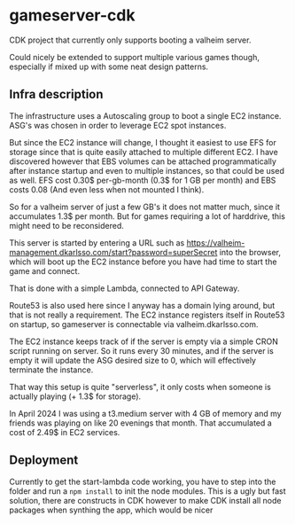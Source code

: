 # gameserver-cdk

CDK project that currently only supports booting a valheim server.

Could nicely be extended to support multiple various games though, especially if mixed up with some neat design patterns.

## Infra description

The infrastructure uses a Autoscaling group to boot a single EC2 instance.
ASG's was chosen in order to leverage EC2 spot instances.

But since the EC2 instance will change, I thought it easiest to use EFS for storage since that is quite easily attached to multiple different EC2.
I have discovered however that EBS volumes can be attached programmatically after instance startup and even to multiple instances, so that could be used as well.
EFS cost 0.30$ per-gb-month (0.3$ for 1 GB per month) and EBS costs 0.08 (And even less when not mounted I think).

So for a valheim server of just a few GB's it does not matter much, since it accumulates 1.3$ per month. 
But for games requiring a lot of harddrive, this might need to be reconsidered.


This server is started by entering a URL such as https://valheim-management.dkarlsso.com/start?password=superSecret 
into the browser, which will boot up the EC2 instance before you have had time to start the game and connect.

That is done with a simple Lambda, connected to API Gateway.

Route53 is also used here since I anyway has a domain lying around, but that is not really a requirement.
The EC2 instance registers itself in Route53 on startup, so gameserver is connectable via valheim.dkarlsso.com.


The EC2 instance keeps track of if the server is empty via a simple CRON script running on server. 
So it runs every 30 minutes, and if the server is empty it will update the ASG desired size to 0, 
which will effectively terminate the instance.

That way this setup is quite "serverless", it only costs when someone is actually playing (+ 1.3$ for storage).

In April 2024 I was using a t3.medium server with 4 GB of memory and my friends was playing on like 20 evenings that month.
That accumulated a cost of 2.49$ in EC2 services. 

## Deployment

Currently to get the start-lambda code working, you have to step into the folder and run a `npm install` to init the node modules.
This is a ugly but fast solution, there are constructs in CDK however to make CDK install all node packages when synthing the app, which would be nicer